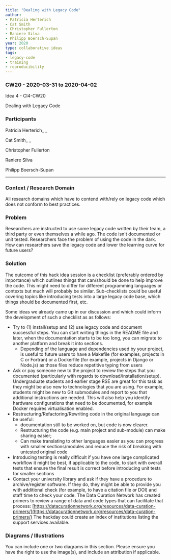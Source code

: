 ```yaml
---
title: "Dealing with Legacy Code"
author:
- Patricia Herterich 
- Cat Smith 
- Christopher Fullerton
- Raniere Silva
- Philipp Boersch-Supan
year: 2020
type: collaborative ideas
tags:
- legacy-code
- training
- reproducibility
---
```

### CW20 - 2020-03-31 to 2020-04-02

Idea 4 - CI4-CW20

Dealing with Legacy Code


### **Participants**

Patricia Herterich_ _

Cat Smith_ _

Christopher Fullerton

Raniere Silva

Philipp Boersch-Supan



---



### **Context / Research Domain**

All research domains which have to contend with/rely on legacy code which does not conform to best practices.


### **Problem**

Researchers are instructed to use some legacy code written by their team, a third party or even themselves a while ago. The code isn't documented or unit tested. Researchers face the problem of using the code in the dark. How can researchers save the legacy code and lower the learning curve for future users?


### **Solution**

The outcome of this hack idea session is a checklist (preferably ordered by importance) which outlines things that can/should be done to help improve the code. This might need to differ for different programming languages or contexts but much will probably be similar. Sub-checklists could be useful covering topics like introducing tests into a large legacy code base, which things should be documented first, etc. 

Some ideas we already came up in our discussion and which could inform the development of such a checklist as as follows:



*   Try to (1) install/setup and (2) use legacy code and document successful steps. You can start writing things in the README file and later, when the documentation starts to be too long, you can migrate to another platform and break it into sections.
    *   Depending of the language and dependencies used by your project, is useful to future users to have a Makefile (for examples, projects in C or Fortran) or a Dockerfile (for example, projects in Django or Node.js) as those files reduce repetitive typing from users
*   Ask or pay someone new to the project to review the steps that you documented (particularly with regards to download/installation/setup). Undergraduate students and earlier stage RSE are great for this task as they might be also new to technologies that you are using. For example, students might be new to Git submodules and report to you that additional instructions are needed. This will also help you identify hardware configurations that need to be documented, for example Docker requires virtualisation enabled.
*   Restructuring/Refactoring/Rewriting code in the original language can be useful:
    *   documentation still to be worked on, but code is now clearer. 
    *   Restructuring the code (e.g. main project and sub-module) can make sharing easier; 
    *   Can make translating to other languages easier as you can progress with smaller sections/modules and reduce the risk of breaking with untested original code
*   Introducing testing is really difficult if you have one large complicated workflow it might be best, if applicable to the code, to start with overall tests that ensure the final result is correct before introducing unit tests for smaller sections
*   Contact your university library and ask if they have a procedure to archive/register software. If they do, they might be able to provide you with additional check (for example, to have a citation file or DOI) and staff time to check your code. The Data Curation Network has created primers to review a range of data and code types that can facilitate that process: [https://datacurationnetwork.org/resources/data-curation-primers/](https://datacurationnetwork.org/resources/data-curation-primers/) The hackday could create an index of institutions listing the support services available.


### **Diagrams / Illustrations**

You can include one or two diagrams in this section. Please ensure you have the right to use the image(s), and include an attribution if applicable.

